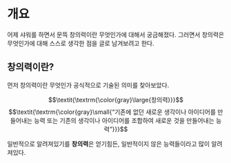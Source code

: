 # 개요
어제 샤워를 하면서 문뜩 창의력이란 무엇인가에 대해서 궁금해졌다. 그러면서 창의력은 무엇인가에 대해 스스로 생각한 점을 글로 남겨보려고 한다.

## 창의력이란?
먼저 창의력이란 무엇인가 공식적으로 기술된 의미를 찾아보았다.

$$\textit{\textrm{\color{gray}\large{창의력}}}$$
$$\textit{\textrm{\color{gray}\small{“기존에 없던 새로운 생각이나 아이디어를 만들어내는 능력 또는 기존의 생각이나 아이디어를 조합하여 새로운 것을 만들어내는 능력”}}}$$

일반적으로 알려져있기를 **창의력**은 얻기힘든, 일반적이지 않은 능력들이라고 많이 알려져있다.